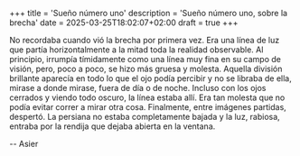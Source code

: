 +++
title = 'Sueño número uno'
description = 'Sueño número uno, sobre la brecha'
date = 2025-03-25T18:02:07+02:00
draft = true
+++

No recordaba cuando vió la brecha por primera vez. Era una línea de luz que partía horizontalmente a la mitad toda la realidad observable. Al principio, irrumpía tímidamente como una línea muy fina en su campo de visión, pero, poco a poco, se hizo más gruesa y molesta. Aquella división brillante aparecía en todo lo que el ojo podía percibir y no se libraba de ella, mirase a donde mirase, fuera de día o de noche. Incluso con los ojos cerrados y viendo todo oscuro, la línea estaba allí. Era tan molesta que no podía evitar correr a mirar otra cosa. Finalmente, entre imágenes partidas, despertó. La persiana no estaba completamente bajada y la luz, rabiosa, entraba por la rendija que dejaba abierta en la ventana.

--
Asier
